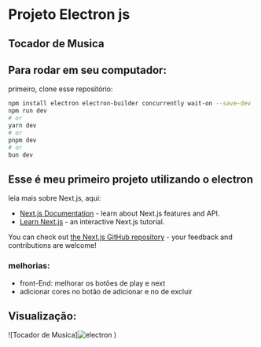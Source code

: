 # Projeto Electron js
## Tocador de Musica
## Para rodar em seu computador:

primeiro, clone esse repositório:

```bash
npm install electron electron-builder concurrently wait-on --save-dev
npm run dev
# or
yarn dev
# or
pnpm dev
# or
bun dev
```
## Esse é meu primeiro projeto utilizando o electron

leia mais sobre Next.js, aqui:

- [Next.js Documentation](https://nextjs.org/docs) - learn about Next.js features and API.
- [Learn Next.js](https://nextjs.org/learn) - an interactive Next.js tutorial.

You can check out [the Next.js GitHub repository](https://github.com/vercel/next.js/) - your feedback and contributions are welcome!


### melhorias:
- front-End: melhorar os botões de play e next
- adicionar cores no botão de adicionar e no de excluir

## Visualização:
![Tocador de Musica]![electron](https://github.com/victoralves87/projeto-electron/assets/112995941/ec467613-d82a-4ac8-bccf-03ef3ebc6f0e)
)


